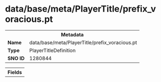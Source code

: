 <h1>data/base/meta/PlayerTitle/prefix_voracious.pt</h1><table><tr><th colspan="100%">Metadata</th></tr><tr><td><b>Name</b></td><td>data/base/meta/PlayerTitle/prefix_voracious.pt</td></tr><tr><td><b>Type</b></td><td>PlayerTitleDefinition</td></tr><tr><td><b>SNO ID</b></td><td>1280844</td></tr></table>

<table><tr><th colspan="100%">Fields</th></tr></table>

